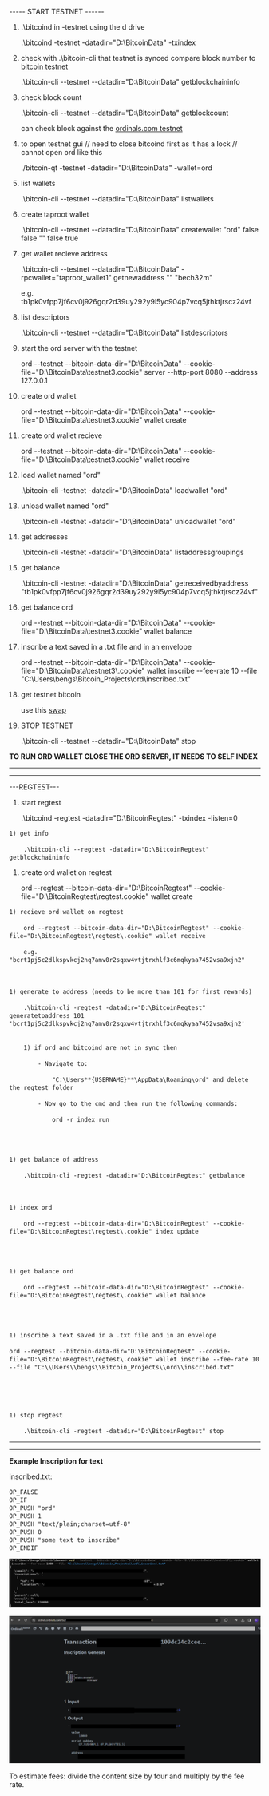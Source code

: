 
----- START TESTNET ------

1) .\bitcoind in -testnet using the d drive

    .\bitcoind -testnet -datadir="D:\BitcoinData" -txindex




2) check with .\bitcoin-cli that testnet is synced compare block number to [bitcoin testnet](https://mempool.space/testnet) 

    .\bitcoin-cli --testnet --datadir="D:\BitcoinData" getblockchaininfo





3) check block count

    .\bitcoin-cli --testnet --datadir="D:\BitcoinData" getblockcount


    can check block against the [ordinals.com testnet](https://testnet.ordinals.com/blocks) 





4) to open testnet gui  // need to close bitcoind first as it has a lock // cannot open ord like this

    
    ./bitcoin-qt -testnet -datadir="D:\BitcoinData" -wallet=ord






5) list wallets

    .\bitcoin-cli --testnet --datadir="D:\BitcoinData" listwallets





6) create taproot wallet

    .\bitcoin-cli --testnet --datadir="D:\BitcoinData" createwallet "ord" false false "" false true





7) get wallet recieve address

    .\bitcoin-cli --testnet --datadir="D:\BitcoinData" -rpcwallet="taproot_wallet1" getnewaddress "" "bech32m"

    e.g. tb1pk0vfpp7jf6cv0j926gqr2d39uy292y9l5yc904p7vcq5jthktjrscz24vf





8) list descriptors

    .\bitcoin-cli --testnet --datadir="D:\BitcoinData" listdescriptors





9) start the ord server with the testnet

    ord --testnet --bitcoin-data-dir="D:\BitcoinData" --cookie-file="D:\BitcoinData\testnet3\.cookie" server --http-port 8080 --address 127.0.0.1





10) create ord wallet

    ord --testnet --bitcoin-data-dir="D:\BitcoinData" --cookie-file="D:\BitcoinData\testnet3\.cookie" wallet create





11) create ord wallet recieve 


    ord --testnet --bitcoin-data-dir="D:\BitcoinData" --cookie-file="D:\BitcoinData\testnet3\.cookie" wallet receive






12) load wallet named "ord"

    .\bitcoin-cli -testnet -datadir="D:\BitcoinData" loadwallet "ord"





13) unload wallet named "ord"

    .\bitcoin-cli -testnet -datadir="D:\BitcoinData" unloadwallet "ord"





14) get addresses 

    .\bitcoin-cli -testnet -datadir="D:\BitcoinData" listaddressgroupings






15) get balance

   
    .\bitcoin-cli -testnet -datadir="D:\BitcoinData" getreceivedbyaddress "tb1pk0vfpp7jf6cv0j926gqr2d39uy292y9l5yc904p7vcq5jthktjrscz24vf"





16) get balance ord

    ord --testnet --bitcoin-data-dir="D:\BitcoinData" --cookie-file="D:\BitcoinData\testnet3\.cookie" wallet balance





17) inscribe a text saved in a .txt file and in an envelope

    ord --testnet --bitcoin-data-dir="D:\\BitcoinData" --cookie-file="D:\\BitcoinData\\testnet3\\.cookie" wallet inscribe --fee-rate 10 --file "C:\\Users\\bengs\\Bitcoin_Projects\\ord\\inscribed.txt"




98) get testnet bitcoin


    use this [swap](https://www.altquick.com/swap/)


    



99) STOP TESTNET

    .\bitcoin-cli --testnet --datadir="D:\BitcoinData" stop




**TO RUN ORD WALLET CLOSE THE ORD SERVER, IT NEEDS TO SELF INDEX**


---

---

---REGTEST---

   1) start regtest
   
        .\bitcoind -regtest -datadir="D:\BitcoinRegtest" -txindex -listen=0




    1) get info 

        .\bitcoin-cli --regtest -datadir="D:\BitcoinRegtest" getblockchaininfo




   1) create ord wallet on regtest

        ord --regtest --bitcoin-data-dir="D:\BitcoinRegtest" --cookie-file="D:\BitcoinRegtest\regtest\.cookie" wallet create




    1) recieve ord wallet on regtest

        ord --regtest --bitcoin-data-dir="D:\BitcoinRegtest" --cookie-file="D:\BitcoinRegtest\regtest\.cookie" wallet receive
    
        e.g. "bcrt1pj5c2dlkspvkcj2nq7amv0r2sqxw4vtjtrxhlf3c6mqkyaa7452vsa9xjn2"



    1) generate to address (needs to be more than 101 for first rewards)

        .\bitcoin-cli -regtest -datadir="D:\BitcoinRegtest" generatetoaddress 101 'bcrt1pj5c2dlkspvkcj2nq7amv0r2sqxw4vtjtrxhlf3c6mqkyaa7452vsa9xjn2'


        1) if ord and bitcoind are not in sync then

            - Navigate to:

                "C:\Users**{USERNAME}**\AppData\Roaming\ord" and delete the regtest folder

            - Now go to the cmd and then run the following commands:

                ord -r index run




    1) get balance of address

        .\bitcoin-cli -regtest -datadir="D:\BitcoinRegtest" getbalance



    1) index ord

        ord --regtest --bitcoin-data-dir="D:\BitcoinRegtest" --cookie-file="D:\BitcoinRegtest\regtest\.cookie" index update




    1) get balance ord

        ord --regtest --bitcoin-data-dir="D:\BitcoinRegtest" --cookie-file="D:\BitcoinRegtest\regtest\.cookie" wallet balance
    



    1) inscribe a text saved in a .txt file and in an envelope

    ord --regtest --bitcoin-data-dir="D:\BitcoinRegtest" --cookie-file="D:\BitcoinRegtest\regtest\.cookie" wallet inscribe --fee-rate 10 --file "C:\\Users\\bengs\\Bitcoin_Projects\\ord\\inscribed.txt"

        



    1) stop regtest
    
        .\bitcoin-cli -regtest -datadir="D:\BitcoinRegtest" stop
    
---

---

**Example Inscription for text**


inscribed.txt:

    OP_FALSE
    OP_IF
    OP_PUSH "ord"
    OP_PUSH 1
    OP_PUSH "text/plain;charset=utf-8"
    OP_PUSH 0
    OP_PUSH "some text to inscribe"
    OP_ENDIF


![inscribe](./inscr.png)

![inscribed](./inscribed.png)


To estimate fees: 
divide the content size by four and multiply by the fee rate.